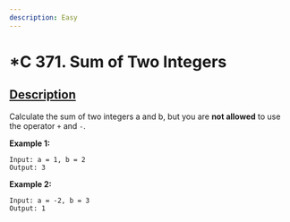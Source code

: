 ```yaml
---
description: Easy
---
```


# \*C 371. Sum of Two Integers

## [Description](https://leetcode.com/problems/sum-of-two-integers/)

Calculate the sum of two integers a and b, but you are **not allowed** to use the operator `+` and `-`.

**Example 1:**

```text
Input: a = 1, b = 2
Output: 3
```

**Example 2:**

```text
Input: a = -2, b = 3
Output: 1
```

